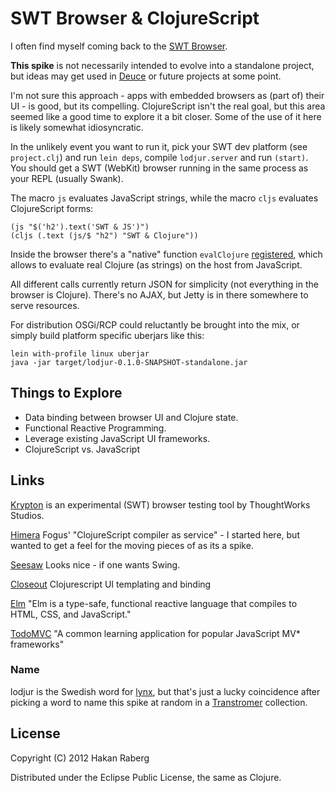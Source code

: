 # SWT Browser & ClojureScript

I often find myself coming back to the [SWT Browser](http://www.eclipse.org/swt/snippets/#browser).

**This spike** is not necessarily intended to evolve into a standalone project, but ideas may get used in [Deuce](https://github.com/hraberg/deuce) or future projects at some point.

I'm not sure this approach - apps with embedded browsers as (part of) their UI - is good, but its compelling.
ClojureScript isn't the real goal, but this area seemed like a good time to explore it a bit closer. Some of the use of it here is likely somewhat idiosyncratic.

In the unlikely event you want to run it, pick your SWT dev platform (see `project.clj`) and run `lein deps`, compile `lodjur.server` and run `(start)`. You should get a SWT (WebKit) browser running in the same process as your REPL (usually Swank).

The macro `js` evaluates JavaScript strings, while the macro `cljs` evaluates ClojureScript forms:

    (js "$('h2').text('SWT & JS')")
    (cljs (.text (js/$ "h2") "SWT & Clojure"))

Inside the browser there's a "native" function `evalClojure` [registered](http://git.eclipse.org/c/platform/eclipse.platform.swt.git/tree/examples/org.eclipse.swt.snippets/src/org/eclipse/swt/snippets/Snippet307.java), which allows to evaluate real Clojure (as strings) on the host from JavaScript.

All different calls currently return JSON for simplicity (not everything in the browser is Clojure). There's no AJAX, but Jetty is in there somewhere to serve resources.

For distribution OSGi/RCP could reluctantly be brought into the mix, or simply build platform specific uberjars like this:

    lein with-profile linux uberjar
    java -jar target/lodjur-0.1.0-SNAPSHOT-standalone.jar


## Things to Explore

* Data binding between browser UI and Clojure state.
* Functional Reactive Programming.
* Leverage existing JavaScript UI frameworks.
* ClojureScript vs. JavaScript


## Links

[Krypton](https://github.com/thoughtworks/krypton) is an experimental (SWT) browser testing tool by ThoughtWorks Studios.

[Himera](https://github.com/fogus/himera) Fogus' "ClojureScript compiler as service" - I started here, but wanted to get a feel for the moving pieces of as its a spike.

[Seesaw](https://github.com/daveray/seesaw) Looks nice - if one wants Swing.

[Closeout](https://github.com/davesann/closeout) Clojurescript UI templating and binding

[Elm](http://elm-lang.org/) "Elm is a type-safe, functional reactive language that compiles to HTML, CSS, and JavaScript."

[TodoMVC](https://github.com/addyosmani/todomvc/) "A common learning application for popular JavaScript MV* frameworks"


### Name

lodjur is the Swedish word for [lynx](http://lynx.browser.org/), but that's just a lucky coincidence after picking a word to name this spike at random in a [Transtromer](http://www.guardian.co.uk/books/2011/oct/06/nobel-prize-literature-tomas-transtromer) collection.


## License

Copyright (C) 2012 Hakan Raberg

Distributed under the Eclipse Public License, the same as Clojure.
